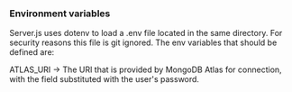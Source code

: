 ### Environment variables
Server.js uses dotenv to load a .env file located in the same directory.
For security reasons this file is git ignored. The env variables that should
be defined are:

ATLAS_URI -> The URI that is provided by MongoDB Atlas for connection, with
  the <password> field substituted with the user's password.
